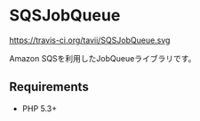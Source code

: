 # SQSJobQueue

https://travis-ci.org/tavii/SQSJobQueue.svg

Amazon SQSを利用したJobQueueライブラリです。

## Requirements

- PHP 5.3+
